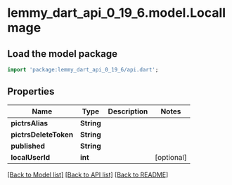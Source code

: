 # lemmy_dart_api_0_19_6.model.LocalImage

## Load the model package
```dart
import 'package:lemmy_dart_api_0_19_6/api.dart';
```

## Properties
Name | Type | Description | Notes
------------ | ------------- | ------------- | -------------
**pictrsAlias** | **String** |  | 
**pictrsDeleteToken** | **String** |  | 
**published** | **String** |  | 
**localUserId** | **int** |  | [optional] 

[[Back to Model list]](../README.md#documentation-for-models) [[Back to API list]](../README.md#documentation-for-api-endpoints) [[Back to README]](../README.md)


